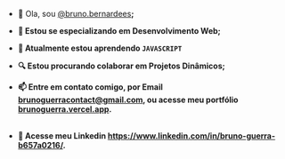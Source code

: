 - 👋 Ola, sou <a href="https://www.instagram.com/bruno.bernardees/" target="_blank">@bruno.bernardees</a><b>;
- 👀 Estou se especializando em <strong>Desenvolvimento Web</strong>;
- 🌱 Atualmente estou aprendendo <code>JAVASCRIPT</code>
- 🔍 Estou procurando colaborar em Projetos Dinâmicos;
- 📫 Entre em contato comigo, por Email brunoguerracontact@gmail.com, ou acesse meu portfólio <a href="brunoguerra.vercel.app" target="_blank">brunoguerra.vercel.app</a>.
  </br>
  </br>
  
- 💼 Acesse meu Linkedin <a href="https://www.linkedin.com/in/bruno-guerra-b657a0216/" target="_blank">https://www.linkedin.com/in/bruno-guerra-b657a0216/</a>.

<!---
brunorguerra/brunorguerra is a ✨ special ✨ repository because its `README.md` (this file) appears on your GitHub profile.
You can click the Preview link to take a look at your changes.
--->
